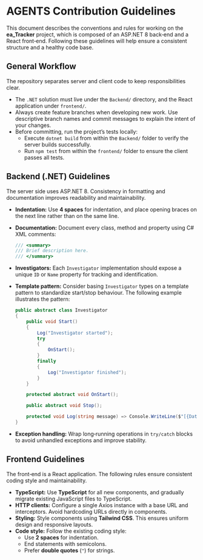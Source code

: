 # AGENTS Contribution Guidelines

This document describes the conventions and rules for working on the **ea_Tracker** project, which is composed of an ASP.NET 8 back‑end and a React front‑end. Following these guidelines will help ensure a consistent structure and a healthy code base.

## General Workflow

The repository separates server and client code to keep responsibilities clear.

- The `.NET` solution must live under the `Backend/` directory, and the React application under `frontend/`.
- Always create feature branches when developing new work. Use descriptive branch names and commit messages to explain the intent of your changes.
- Before committing, run the project’s tests locally:
  - Execute `dotnet build` from within the `Backend/` folder to verify the server builds successfully.
  - Run `npm test` from within the `frontend/` folder to ensure the client passes all tests.

## Backend (.NET) Guidelines

The server side uses ASP.NET 8. Consistency in formatting and documentation improves readability and maintainability.

- **Indentation:** Use **4 spaces** for indentation, and place opening braces on the next line rather than on the same line.
- **Documentation:** Document every class, method and property using C# XML comments:

  ```csharp
  /// <summary>
  /// Brief description here.
  /// </summary>
  ```

- **Investigators:** Each `Investigator` implementation should expose a unique `ID` or `Name` property for tracking and identification.
- **Template pattern:** Consider basing `Investigator` types on a template pattern to standardize start/stop behaviour. The following example illustrates the pattern:

  ```csharp
  public abstract class Investigator
  {
      public void Start()
      {
          Log("Investigator started");
          try
          {
              OnStart();
          }
          finally
          {
              Log("Investigator finished");
          }
      }

      protected abstract void OnStart();

      public abstract void Stop();

      protected void Log(string message) => Console.WriteLine($"[{DateTime.Now}] {message}");
  }
  ```

- **Exception handling:** Wrap long‑running operations in `try/catch` blocks to avoid unhandled exceptions and improve stability.

## Frontend Guidelines

The front‑end is a React application. The following rules ensure consistent coding style and maintainability.

- **TypeScript:** Use **TypeScript** for all new components, and gradually migrate existing JavaScript files to TypeScript.
- **HTTP clients:** Configure a single Axios instance with a base URL and interceptors. Avoid hardcoding URLs directly in components.
- **Styling:** Style components using **Tailwind CSS**. This ensures uniform design and responsive layouts.
- **Code style:** Follow the existing coding style:
  - Use **2 spaces** for indentation.
  - End statements with semicolons.
  - Prefer **double quotes** (`"`) for strings.

